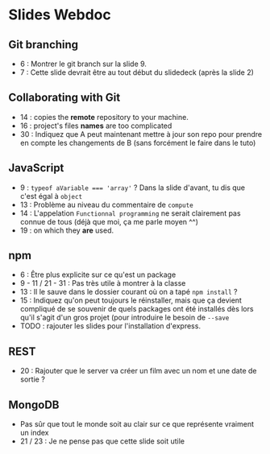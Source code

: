 # Slides Webdoc

## Git branching

* 6 : Montrer le git branch sur la slide 9.
* 7 : Cette slide devrait être au tout début du slidedeck (après la slide 2)

## Collaborating with Git

* 14 : copies the **remote** repository to your machine.
* 16 : project's files **names** are too complicated
* 30 : Indiquez que A peut maintenant mettre à jour son repo pour prendre en compte les changements de B (sans forcément le faire dans le tuto)

## JavaScript

* 9 : `typeof aVariable === 'array'` ? Dans la slide d'avant, tu dis que c'est égal à `object`
* 13 : Problème au niveau du commentaire de `compute`
* 14 : L'appelation `Functionnal programming` ne serait clairement pas connue de tous (déjà que moi, ça me parle moyen ^^)
* 19 : on which they **are** used.

## npm

* 6 : Être plus explicite sur ce qu'est un package
* 9 - 11 / 21 - 31 : Pas très utile à montrer à la classe
* 13 : Il le sauve dans le dossier courant où on a tapé `npm install` ?
* 15 : Indiquez qu'on peut toujours le réinstaller, mais que ça devient compliqué de se souvenir de quels packages ont été installés dès lors qu'il s'agit d'un gros projet (pour introduire le besoin de `--save`
* TODO : rajouter les slides pour l'installation d'express.

## REST

* 20 : Rajouter que le server va créer un film avec un nom et une date de sortie ?

## MongoDB

* Pas sûr que tout le monde soit au clair sur ce que représente vraiment un index
* 21 / 23 : Je ne pense pas que cette slide soit utile

